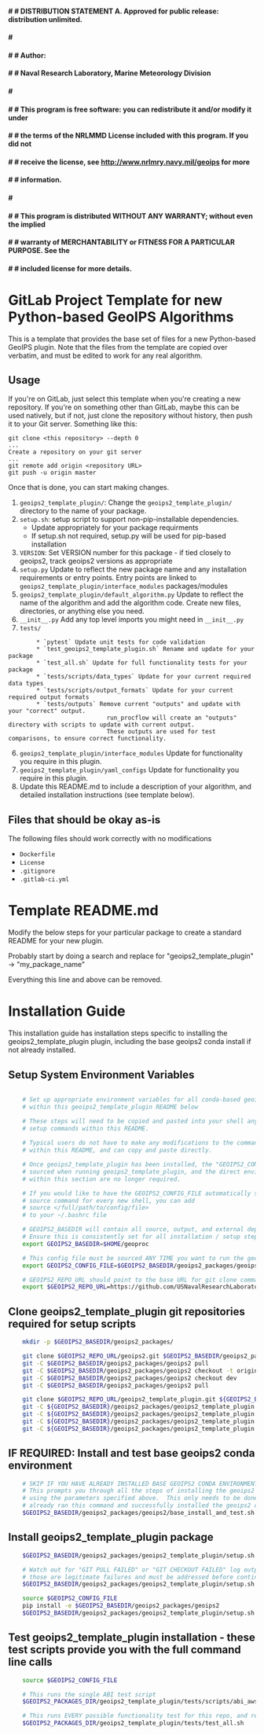 #### # # DISTRIBUTION STATEMENT A. Approved for public release: distribution unlimited.
#### # # 
#### # # Author:
#### # # Naval Research Laboratory, Marine Meteorology Division
#### # # 
#### # # This program is free software: you can redistribute it and/or modify it under
#### # # the terms of the NRLMMD License included with this program.  If you did not
#### # # receive the license, see http://www.nrlmry.navy.mil/geoips for more
#### # # information.
#### # # 
#### # # This program is distributed WITHOUT ANY WARRANTY; without even the implied
#### # # warranty of MERCHANTABILITY or FITNESS FOR A PARTICULAR PURPOSE.  See the
#### # # included license for more details.

# GitLab Project Template for new Python-based GeoIPS Algorithms

This is a template that provides the base set of files for a new Python-based GeoIPS plugin.
Note that the files from the template are copied over verbatim,
and must be edited to work for any real algorithm.

## Usage

If you're on GitLab, just select this template when you're creating a new repository.
If you're on something other than GitLab, maybe this can be used natively, but if not,
just clone the repository without history, then push it to your Git server.
Something like this:

```
git clone <this repository> --depth 0
...
Create a repository on your git server
...
git remote add origin <repository URL>
git push -u origin master
```

Once that is done, you can start making changes.

1. `geoips2_template_plugin/`: Change the `geoips2_template_plugin/` directory to the name of your package.
2. `setup.sh`: setup script to support non-pip-installable dependencies.
    * Update appropriately for your package requirments
    * If setup.sh not required, setup.py will be used for pip-based installation
3. `VERSION`: Set VERSION number for this package - if tied closely to geoips2, track geoips2 versions as appropriate
2. `setup.py` Update to reflect the new package name and any installation requirements or entry points.
                Entry points are linked to `geoips2_template_plugin/interface_modules` packages/modules
3. `geoips2_template_plugin/default_algorithm.py` Update to reflect the name of the algorithm and add the algorithm code.
        Create new files, directories, or anything else you need.
4. `__init__.py` Add any top level imports you might need in `__init__.py`
5. `tests/`
```
        * `pytest` Update unit tests for code validation
        * `test_geoips2_template_plugin.sh` Rename and update for your package
        * `test_all.sh` Update for full functionality tests for your package
        * `tests/scripts/data_types` Update for your current required data types
        * `tests/scripts/output_formats` Update for your current required output formats
        * `tests/outputs` Remove current "outputs" and update with your "correct" output.
                            run_procflow will create an "outputs" directory with scripts to update with current output.
                            These outputs are used for test comparisons, to ensure correct functionality.
```
6. `geoips2_template_plugin/interface_modules` Update for functionality you require in this plugin.
7. `geoips2_template_plugin/yaml_configs` Update for functionality you require in this plugin.
8. Update this README.md to include a description of your algorithm, and detailed installation instructions (see template below).

## Files that should be okay as-is

The following files should work correctly with no modifications

- `Dockerfile`
- `License`
- `.gitignore`
- `.gitlab-ci.yml`


# Template README.md

Modify the below steps for your particular package to create a standard README for your new plugin.

Probably start by doing a search and replace for "geoips2_template_plugin" -> "my_package_name"

Everything this line and above can be removed.

Installation Guide
==================

This installation guide has installation steps specific to installing the geoips2_template_plugin plugin, including
the base geoips2 conda install if not already installed.

Setup System Environment Variables
----------------------------------

```bash

    # Set up appropriate environment variables for all conda-based geoips2_template_plugin setup steps
    # within this geoips2_template_plugin README below

    # These steps will need to be copied and pasted into your shell any time you want to run the 
    # setup commands within this README.
    
    # Typical users do not have to make any modifications to the commands
    # within this README, and can copy and paste directly.

    # Once geoips2_template_plugin has been installed, the "GEOIPS2_CONFIG_FILE" specified below will be
    # sourced when running geoips2_template_plugin, and the direct environment variable assignments
    # within this section are no longer required.

    # If you would like to have the GEOIPS2_CONFIG_FILE automatically sourced so you do not have to manually run the 
    # source command for every new shell, you can add 
    # source </full/path/to/config/file>
    # to your ~/.bashrc file

    # GEOIPS2_BASEDIR will contain all source, output, and external dependencies
    # Ensure this is consistently set for all installation / setup steps below
    export GEOIPS2_BASEDIR=$HOME/geoproc

    # This config file must be sourced ANY TIME you want to run the geoips2 geoips2_template_plugin plugin
    export GEOIPS2_CONFIG_FILE=$GEOIPS2_BASEDIR/geoips2_packages/geoips2_template_plugin/setup/config_plugin

    # GEOIPS2_REPO_URL should point to the base URL for git clone commands
    export $GEOIPS2_REPO_URL=https://github.com/USNavalResearchLaboratory/

```

Clone geoips2_template_plugin git repositories required for setup scripts
-----------------------------------------------------------
```bash
    mkdir -p $GEOIPS2_BASEDIR/geoips2_packages/

    git clone $GEOIPS2_REPO_URL/geoips2.git $GEOIPS2_BASEDIR/geoips2_packages/geoips2
    git -C $GEOIPS2_BASEDIR/geoips2_packages/geoips2 pull
    git -C $GEOIPS2_BASEDIR/geoips2_packages/geoips2 checkout -t origin/dev
    git -C $GEOIPS2_BASEDIR/geoips2_packages/geoips2 checkout dev
    git -C $GEOIPS2_BASEDIR/geoips2_packages/geoips2 pull

    git clone $GEOIPS2_REPO_URL/geoips2_template_plugin.git ${GEOIPS2_BASEDIR}/geoips2_packages/geoips2_template_plugin
    git -C ${GEOIPS2_BASEDIR}/geoips2_packages/geoips2_template_plugin pull
    git -C ${GEOIPS2_BASEDIR}/geoips2_packages/geoips2_template_plugin checkout -t origin/dev
    git -C ${GEOIPS2_BASEDIR}/geoips2_packages/geoips2_template_plugin checkout dev
    git -C ${GEOIPS2_BASEDIR}/geoips2_packages/geoips2_template_plugin pull
```

IF REQUIRED: Install and test base geoips2 conda environment
------------------------------------------------------------
```bash
    # SKIP IF YOU HAVE ALREADY INSTALLED BASE GEOIPS2 CONDA ENVIRONMENT 
    # This prompts you through all the steps of installing the geoips2 conda environment from scratch,
    # using the parameters specified above.  This only needs to be done once per system, skip if you
    # already ran this command and successfully installed the geoips2 conda environment.
    $GEOIPS2_BASEDIR/geoips2_packages/geoips2/base_install_and_test.sh dev
```

Install geoips2_template_plugin package
-------------------------
```bash
    $GEOIPS2_BASEDIR/geoips2_packages/geoips2_template_plugin/setup.sh repo_clone

    # Watch out for "GIT PULL FAILED" or "GIT CHECKOUT FAILED" log outputs -
    # those are legitimate failures and must be addressed before continuing
    $GEOIPS2_BASEDIR/geoips2_packages/geoips2_template_plugin/setup.sh repo_update

    source $GEOIPS2_CONFIG_FILE
    pip install -e $GEOIPS2_BASEDIR/geoips2_packages/geoips2
    $GEOIPS2_BASEDIR/geoips2_packages/geoips2_template_plugin/setup.sh install
```

Test geoips2_template_plugin installation - these test scripts provide you with the full command line calls
---------------------------------------------------------------------------------------------
```bash
    source $GEOIPS2_CONFIG_FILE

    # This runs the single ABI test script
    $GEOIPS2_PACKAGES_DIR/geoips2_template_plugin/tests/scripts/abi_aws.sh

    # This runs EVERY possible functionality test for this repo, and returns 0 if they all pass.
    $GEOIPS2_PACKAGES_DIR/geoips2_template_plugin/tests/test_all.sh
```
